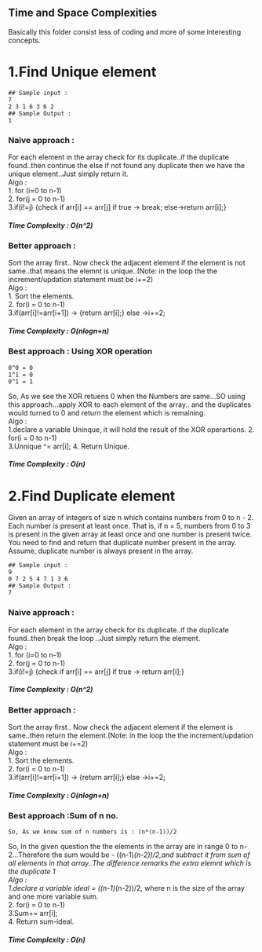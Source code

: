 ## Time and Space Complexities
 Basically this folder consist less of coding and more of some interesting concepts. 

# 1.Find Unique element
```
## Sample input : 
7
2 3 1 6 3 6 2
## Sample Output :
1
```
### Naive approach : 
For each element in the array check for its duplicate..if the duplicate found..then continue the else if not found any duplicate then we have the unique element..Just simply return it.
<br>Algo : <br> 1. for (i=0 to n-1)<br>
2. for(j = 0 to n-1) <br>
3.if(i!=j) {check if arr[i] == arr[j]
               if true -> break; 
               else->return arr[i];}
 ##### Time Complexity : O(n^2)

 ### Better approach : 
Sort the array first.. Now check the adjacent element if the element is not same..that means the elemnt is unique..(Note: in the loop the the increment/updation statement must be i+=2)<br>Algo : <br> 1. Sort the elements.<br>
2. for(i = 0 to n-1) <br>
3.if(arr[i]!=arr[i+1]) -> {return arr[i];} else ->i+=2;

 ##### Time Complexity : O(nlogn+n)

 ### Best approach : Using XOR operation<br>
```
0^0 = 0
1^1 = 0
0^1 = 1
```
So, As we see the XOR retuens 0 when the Numbers are same...SO using this approach...apply XOR to each element of the array.. and the duplicates would turned to 0 and return the element which is remaining.
<br>
Algo : <br> 1.declare a variable Uninque, it will hold the result of the XOR operartions.
2. for(i = 0 to n-1) <br>
3.Unnique ^= arr[i];
4. Return Unique.

 ##### Time Complexity : O(n)

# 2.Find Duplicate element 
Given an array of integers of size n which contains numbers from 0 to n - 2. Each number is present at least once. That is, if n = 5, numbers from 0 to 3 is present in the given array at least once and one number is present twice. You need to find and return that duplicate number present in the array.
Assume, duplicate number is always present in the array.
```
## Sample input : 
9
0 7 2 5 4 7 1 3 6
## Sample Output :
7
```
### Naive approach : 
For each element in the array check for its duplicate..if the duplicate found..then break the loop ..Just simply return the element.
<br>Algo : <br> 1. for (i=0 to n-1)<br>
2. for(j = 0 to n-1) <br>
3.if(i!=j) {check if arr[i] == arr[j]
               if true -> return arr[i];}
 ##### Time Complexity : O(n^2)

 ### Better approach : 
Sort the array first.. Now check the adjacent element if the element is  same..then return the element.(Note: in the loop the the increment/updation statement must be i+=2)<br>Algo : <br> 1. Sort the elements.<br>
2. for(i = 0 to n-1) <br>
3.if(arr[i]!=arr[i+1]) -> {return arr[i];} else ->i+=2;

 ##### Time Complexity : O(nlogn+n)

 ### Best approach :Sum of n no.<br>
```
So, As we know sum of n numbers is : (n*(n-1))/2
```
So, In the given question the the elements in the array are in range 0 to n-2...Therefore the sum would be - ((n-1)*(n-2))/2,and subtract it from sum of all elements in that array..The difference remarks the extra elemnt which is the duplicate 1<br>
Algo : <br> 1.declare a variable ideal = ((n-1)*(n-2))/2, where n is the size of the array and one more variable sum.<br>
2. for(i = 0 to n-1) <br>
3.Sum+= arr[i];<br>
4. Return sum-ideal.

 ##### Time Complexity : O(n)

